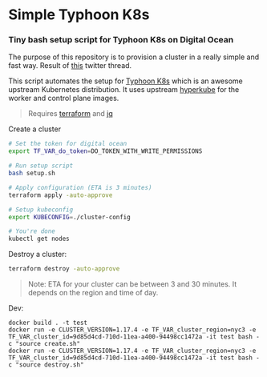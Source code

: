 # Simple Typhoon K8s

### Tiny bash setup script for Typhoon K8s on Digital Ocean

The purpose of this repository is to provision a cluster in a really simple and fast way. Result of [this](https://twitter.com/errordeveloper/status/1240262848351211520) twitter thread.

This script automates the setup for [Typhoon K8s](https://github.com/poseidon/typhoon) which is an awesome upstream Kubernetes distribution. It uses upstream [hyperkube](https://typhoon.psdn.io/architecture/operating-systems/#kubernetes-properties) for the worker and control plane images.

> Requires [terraform](https://github.com/hashicorp/terraform) and [jq](https://github.com/stedolan/jq)

Create a cluster

```sh
# Set the token for digital ocean
export TF_VAR_do_token=DO_TOKEN_WITH_WRITE_PERMISSIONS

# Run setup script
bash setup.sh

# Apply configuration (ETA is 3 minutes)
terraform apply -auto-approve

# Setup kubeconfig
export KUBECONFIG=./cluster-config

# You're done
kubectl get nodes
```

Destroy a cluster:

```sh
terraform destroy -auto-approve
```

> Note: ETA for your cluster can be between 3 and 30 minutes. It depends on the region and time of day.

Dev:

```
docker build . -t test
docker run -e CLUSTER_VERSION=1.17.4 -e TF_VAR_cluster_region=nyc3 -e TF_VAR_cluster_id=9d85d4cd-710d-11ea-a400-94498cc1472a -it test bash -c "source create.sh"
docker run -e CLUSTER_VERSION=1.17.4 -e TF_VAR_cluster_region=nyc3 -e TF_VAR_cluster_id=9d85d4cd-710d-11ea-a400-94498cc1472a -it test bash -c "source destroy.sh"
```
